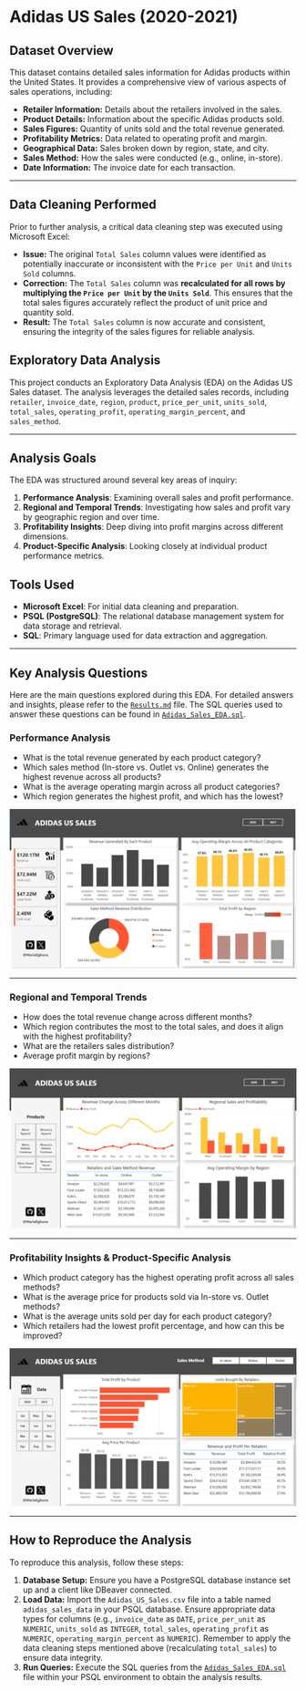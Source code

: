 # Adidas US Sales (2020-2021)

## Dataset Overview
This dataset contains detailed sales information for Adidas products within the United States. It provides a comprehensive view of various aspects of sales operations, including:
* **Retailer Information:** Details about the retailers involved in the sales.
* **Product Details:** Information about the specific Adidas products sold.
* **Sales Figures:** Quantity of units sold and the total revenue generated.
* **Profitability Metrics:** Data related to operating profit and margin.
* **Geographical Data:** Sales broken down by region, state, and city.
* **Sales Method:** How the sales were conducted (e.g., online, in-store).
* **Date Information:** The invoice date for each transaction.

---
## Data Cleaning Performed
Prior to further analysis, a critical data cleaning step was executed using Microsoft Excel:
* **Issue:** The original `Total Sales` column values were identified as potentially inaccurate or inconsistent with the `Price per Unit` and `Units Sold` columns.
* **Correction:** The `Total Sales` column was **recalculated for all rows by multiplying the `Price per Unit` by the `Units Sold`**. This ensures that the total sales figures accurately reflect the product of unit price and quantity sold.
* **Result:** The `Total Sales` column is now accurate and consistent, ensuring the integrity of the sales figures for reliable analysis.

## Exploratory Data Analysis
This project conducts an Exploratory Data Analysis (EDA) on the Adidas US Sales dataset. The analysis leverages the detailed sales records, including `retailer`, `invoice_date`, `region`, `product`, `price_per_unit`, `units_sold`, `total_sales`, `operating_profit`, `operating_margin_percent`, and `sales_method`.

---
## Analysis Goals

The EDA was structured around several key areas of inquiry:
1.  **Performance Analysis**: Examining overall sales and profit performance.
2.  **Regional and Temporal Trends**: Investigating how sales and profit vary by geographic region and over time.
3.  **Profitability Insights**: Deep diving into profit margins across different dimensions.
4.  **Product-Specific Analysis**: Looking closely at individual product performance metrics.

## Tools Used
* **Microsoft Excel**: For initial data cleaning and preparation.
* **PSQL (PostgreSQL)**: The relational database management system for data storage and retrieval.
* **SQL**: Primary language used for data extraction and aggregation.

---
## Key Analysis Questions

Here are the main questions explored during this EDA. For detailed answers and insights, please refer to the [`Results.md`](Results.md) file. The SQL queries used to answer these questions can be found in [`Adidas_Sales_EDA.sql`](Adidad_Sales_EDA.sql).

### Performance Analysis
* What is the total revenue generated by each product category?
* Which sales method (In-store vs. Outlet vs. Online) generates the highest revenue across all products?
* What is the average operating margin across all product categories?
* Which region generates the highest profit, and which has the lowest?

![Screenshot](Images/Performance_Analysis.png)

---

### Regional and Temporal Trends
* How does the total revenue change across different months?
* Which region contributes the most to the total sales, and does it align with the highest profitability?
* What are the retailers sales distribution?
* Average profit margin by regions?

![Screenshot](Images/Regional&Temporal_Trends.png)

---

### Profitability Insights & Product-Specific Analysis
* Which product category has the highest operating profit across all sales methods?
* What is the average price for products sold via In-store vs. Outlet methods?
* What is the average units sold per day for each product category?
* Which retailers had the lowest profit percentage, and how can this be improved?

![Screenshot](Images/Profitability_Insights.png)

---

## How to Reproduce the Analysis

To reproduce this analysis, follow these steps:

1.  **Database Setup:** Ensure you have a PostgreSQL database instance set up and a client like DBeaver connected.
2.  **Load Data:** Import the `Adidas_US_Sales.csv` file into a table named `adidas_sales_data` in your PSQL database. Ensure appropriate data types for columns (e.g., `invoice_date` as `DATE`, `price_per_unit` as `NUMERIC`, `units_sold` as `INTEGER`, `total_sales`, `operating_profit` as `NUMERIC`, `operating_margin_percent` as `NUMERIC`). Remember to apply the data cleaning steps mentioned above (recalculating `total_sales`) to ensure data integrity.
3.  **Run Queries:** Execute the SQL queries from the [`Adidas_Sales_EDA.sql`](Adidas_Sales_EDA.sql) file within your PSQL environment to obtain the analysis results.
